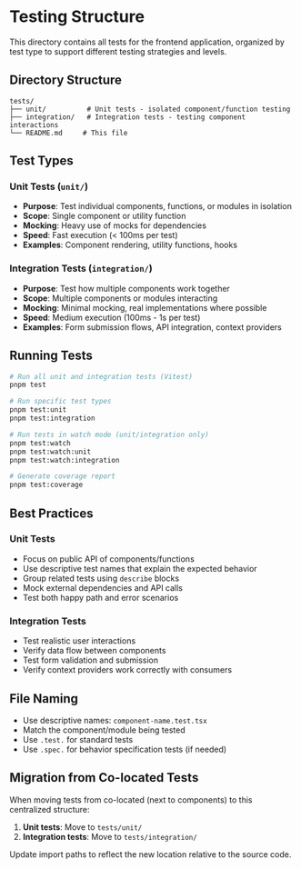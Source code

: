 # Testing Structure

This directory contains all tests for the frontend application, organized by test type to support different testing strategies and levels.

## Directory Structure

```
tests/
├── unit/          # Unit tests - isolated component/function testing
├── integration/   # Integration tests - testing component interactions
└── README.md     # This file
```

## Test Types

### Unit Tests (`unit/`)

- **Purpose**: Test individual components, functions, or modules in isolation
- **Scope**: Single component or utility function
- **Mocking**: Heavy use of mocks for dependencies
- **Speed**: Fast execution (< 100ms per test)
- **Examples**: Component rendering, utility functions, hooks

### Integration Tests (`integration/`)

- **Purpose**: Test how multiple components work together
- **Scope**: Multiple components or modules interacting
- **Mocking**: Minimal mocking, real implementations where possible
- **Speed**: Medium execution (100ms - 1s per test)
- **Examples**: Form submission flows, API integration, context providers

## Running Tests

```bash
# Run all unit and integration tests (Vitest)
pnpm test

# Run specific test types
pnpm test:unit
pnpm test:integration

# Run tests in watch mode (unit/integration only)
pnpm test:watch
pnpm test:watch:unit
pnpm test:watch:integration

# Generate coverage report
pnpm test:coverage
```

## Best Practices

### Unit Tests

- Focus on public API of components/functions
- Use descriptive test names that explain the expected behavior
- Group related tests using `describe` blocks
- Mock external dependencies and API calls
- Test both happy path and error scenarios

### Integration Tests

- Test realistic user interactions
- Verify data flow between components
- Test form validation and submission
- Verify context providers work correctly with consumers

## File Naming

- Use descriptive names: `component-name.test.tsx`
- Match the component/module being tested
- Use `.test.` for standard tests
- Use `.spec.` for behavior specification tests (if needed)

## Migration from Co-located Tests

When moving tests from co-located (next to components) to this centralized structure:

1. **Unit tests**: Move to `tests/unit/`
2. **Integration tests**: Move to `tests/integration/`

Update import paths to reflect the new location relative to the source code.
